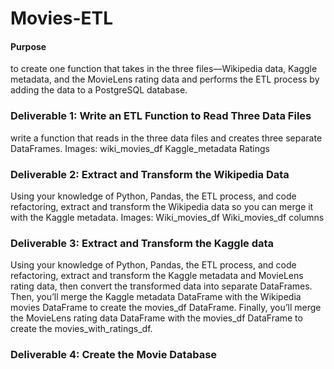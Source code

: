 # Movies-ETL

#### Purpose
to create one function that takes in the three files—Wikipedia data, Kaggle metadata, and the MovieLens rating data and performs the ETL process by adding the data to a PostgreSQL database.

### Deliverable 1: Write an ETL Function to Read Three Data Files
write a function that reads in the three data files and creates three separate DataFrames.
Images: wiki_movies_df
Kaggle_metadata
Ratings

### Deliverable 2: Extract and Transform the Wikipedia Data
Using your knowledge of Python, Pandas, the ETL process, and code refactoring, extract and transform the Wikipedia data so you can merge it with the Kaggle metadata.
Images:
Wiki_movies_df
Wiki_movies_df columns

### Deliverable 3: Extract and Transform the Kaggle data
Using your knowledge of Python, Pandas, the ETL process, and code refactoring, extract and transform the Kaggle metadata and MovieLens rating data, then convert the transformed data into separate DataFrames. Then, you’ll merge the Kaggle metadata DataFrame with the Wikipedia movies DataFrame to create the movies_df DataFrame. Finally, you’ll merge the MovieLens rating data DataFrame with the movies_df DataFrame to create the movies_with_ratings_df.

### Deliverable 4: Create the Movie Database

